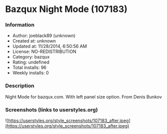 # Bazqux Night Mode (107183)

### Information
- Author: joeblack89 (unknown)
- Created at: unknown
- Updated at: 11/28/2014, 6:50:56 AM
- License: NO-REDISTRIBUTION
- Category: bazqux
- Rating: undefined
- Total installs: 96
- Weekly installs: 0


### Description
Night Mode for bazqux.com.
With left panel size option. 
From Denis Bunkov


### Screenshots (links to userstyles.org)
![https://userstyles.org/style_screenshots/107183_after.jpeg](https://userstyles.org/style_screenshots/107183_after.jpeg)


